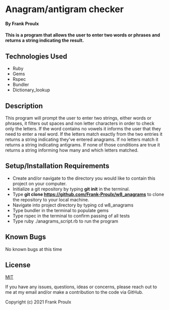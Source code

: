 # Anagram/antigram checker

#### By Frank Proulx

#### This is a program that allows the user to enter two words or phrases and returns a string indicating the result.

## Technologies Used

* Ruby
* Gems
* Rspec
* Bundler
* Dictionary_lookup

## Description

This program will prompt the user to enter two strings, either words or phrases, it filters out spaces and non letter characters in order to check only the letters. If the word contains no vowels it informs the user that they need to enter a real word. If the letters match exactly from the two entries it returns a string indicating they've entered anagrams. If no letters match it returns a string indicating antigrams. If none of those conditions are true it returns a string informing how many and which letters matched.

## Setup/Installation Requirements

* Create and/or navigate to the directory you would like to contain this project on your computer.
* Initialize a git repository by typing **git init** in the terminal.
* Type **git clone https://github.com/Frank-Proulx/w8_anagrams** to clone the repository to your local machine.
* Navigate into project directory by typing cd w8_anagrams  
* Type bundler in the terminal to populate gems
* Type rspec in the terminal to confirm passing of all tests
* Type ruby ./anagrams_script.rb to run the program

## Known Bugs

No known bugs at this time

## License

[MIT](https://opensource.org/licenses/MIT)

If you have any issues, questions, ideas or concerns, please reach out to me at my email and/or make a contribution to the code via GitHub.

Copyright (c) 2021 Frank Proulx